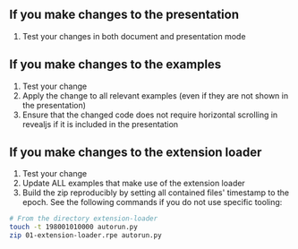 ## If you make changes to the presentation

1. Test your changes in both document and presentation mode

## If you make changes to the examples

1. Test your change
2. Apply the change to all relevant examples (even if they are not shown in the presentation)
3. Ensure that the changed code does not require horizontal scrolling in revealjs if it is included in the presentation

## If you make changes to the extension loader

1. Test your change
2. Update ALL examples that make use of the extension loader
3. Build the zip reproducibly by setting all contained files' timestamp to the epoch. See the following commands if you do not use specific tooling:

```bash
# From the directory extension-loader
touch -t 198001010000 autorun.py
zip 01-extension-loader.rpe autorun.py
```
